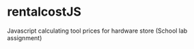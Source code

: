 rentalcostJS
============

Javascript calculating tool prices for hardware store (School lab assignment)
